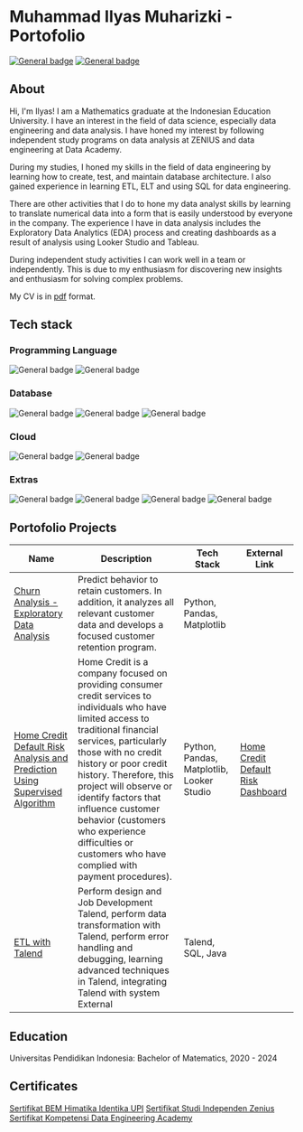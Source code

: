 # **Muhammad Ilyas Muharizki - Portofolio**
[![General badge](https://img.shields.io/badge/LinkedIn-0077B5?style=for-the-badge&logo=linkedin&logoColor=white)](https://www.linkedin.com/in/muhammadilyas72/)
[![General badge](https://img.shields.io/badge/Gmail-D14836?style=for-the-badge&logo=gmail&logoColor=white)](mailto:muhammad.ilyas72.mi@gmail.com)
## **About**

Hi, I'm Ilyas! I am a Mathematics graduate at the Indonesian Education University. I have an interest in the field of data science, especially data engineering and data analysis. I have honed my interest by following independent study programs on data analysis at ZENIUS and data engineering at Data Academy.

During my studies, I honed my skills in the field of data engineering by learning how to create, test, and maintain database architecture. I also gained experience in learning ETL, ELT and using SQL for data engineering.

There are other activities that I do to hone my data analyst skills by learning to translate numerical data into a form that is easily understood by everyone in the company. The experience I have in data analysis includes the Exploratory Data Analytics (EDA) process and creating dashboards as a result of analysis using Looker Studio and Tableau.

During independent study activities I can work well in a team or independently. This is due to my enthusiasm for discovering new insights and enthusiasm for solving complex problems.

My CV is in [pdf](https://drive.google.com/file/d/1FeNsGWDBzY5tbt_Y0mhT_nXVl0J4I-F_/view?usp=sharing) format.

## **Tech stack**
### **Programming Language**
![General badge](https://img.shields.io/badge/Python-14354C?style=for-the-badge&logo=python&logoColor=white)
![General badge](https://img.shields.io/badge/C%2B%2B-00599C?style=for-the-badge&logo=c%2B%2B&logoColor=white)
### **Database**
![General badge](https://img.shields.io/badge/MySQL-00000F?style=for-the-badge&logo=mysql&logoColor=white)
![General badge](https://img.shields.io/badge/PostgreSQL-316192?style=for-the-badge&logo=postgresql&logoColor=white)
![General badge](https://img.shields.io/badge/SQLite-07405E?style=for-the-badge&logo=sqlite&logoColor=white)
### **Cloud**
![General badge](https://img.shields.io/badge/Google_Cloud-4285F4?style=for-the-badge&logo=google-cloud&logoColor=white) 
![General badge](https://img.shields.io/badge/Google%20Data%20Studio-4285F4?style=for-the-badge&logo=googledatastudio&logoColor=white)
### **Extras**
![General badge](https://img.shields.io/badge/Talend-FF6D70?style=for-the-badge&logo=Talend&logoColor=white)
![General badge](https://img.shields.io/badge/Tableau-E97627?style=for-the-badge&logo=Tableau&logoColor=white)
![General badge](https://img.shields.io/badge/GitHub-100000?style=for-the-badge&logo=github&logoColor=white)
![General badge](https://img.shields.io/badge/GIT-E44C30?style=for-the-badge&logo=git&logoColor=white)

## **Portofolio Projects**
| Name                                                                                                                                                                 | Description                                                                                                                                                                                                                                                                                                                                                                                                  | Tech Stack                                | External Link                                                                                                                   |
|----------------------------------------------------------------------------------------------------------------------------------------------------------------------|--------------------------------------------------------------------------------------------------------------------------------------------------------------------------------------------------------------------------------------------------------------------------------------------------------------------------------------------------------------------------------------------------------------|-------------------------------------------|---------------------------------------------------------------------------------------------------------------------------------|
| [Churn Analysis - Exploratory Data Analysis](https://colab.research.google.com/drive/1-u0SNj7E5epVqhY3MluKUSyyiOg2S5eF?usp=sharing)                                  | Predict behavior to retain customers. In addition, it analyzes all relevant customer data and develops a focused customer retention program.                                                                                                                                                                                                                                                                 | Python, Pandas, Matplotlib                |                                                                                                                                 |
| [Home Credit Default Risk Analysis and Prediction Using Supervised Algorithm](https://colab.research.google.com/drive/1At3XioFmYvayrsCfG2DCYqq_itQYijCa?usp=sharing) | Home Credit is a company focused on providing consumer credit services to individuals who have limited access to traditional financial services, particularly those with no credit history or poor credit history. Therefore, this project will observe or identify factors that influence customer behavior (customers who experience difficulties or customers who have complied with payment procedures). | Python, Pandas, Matplotlib, Looker Studio | [Home Credit Default Risk Dashboard](https://lookerstudio.google.com/reporting/bf0089b3-372a-4262-8046-308c166a431d/page/2D7TD) |
| [ETL with Talend](https://drive.google.com/file/d/1Cj5LR5fKveep8i6ZHImpXUrb9qSRrm9W/view?usp=sharing)                                                                | Perform design and Job Development Talend, perform data transformation with Talend, perform error handling and debugging, learning advanced techniques in Talend, integrating Talend with system External                                                                                                                                                                                                    | Talend, SQL, Java                         |                                                                                                                                 |


## **Education**
Universitas Pendidikan Indonesia: Bachelor of Matematics, 2020 - 2024

## **Certificates**
[Sertifikat BEM Himatika Identika UPI](https://drive.google.com/file/d/1WejQd_heoDrcUFPd5oH7q4aNmX0wfQTM/view?usp=sharing)
[Sertifikat Studi Independen Zenius](https://drive.google.com/file/d/1aBYMM9PRIR_7EX1Z8_8XeySvv5QJeq2L/view?usp=sharing)  
[Sertifikat Kompetensi Data Engineering Academy](https://drive.google.com/file/d/1aruoMzs6Jhug7_ReIYnmfqasvRFdPD6A/view?usp=sharing)
